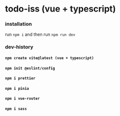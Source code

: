 # todo-iss (vue + typescript)

### installation

run `npm i` and then run `npm run dev`

### dev-history

#### `npm create vite@latest (vue + typescript)`
#### `npm init @eslint/config`
#### `npm i prettier`
#### `npm i pinia`
#### `npm i vue-router`
#### `npm i sass`
